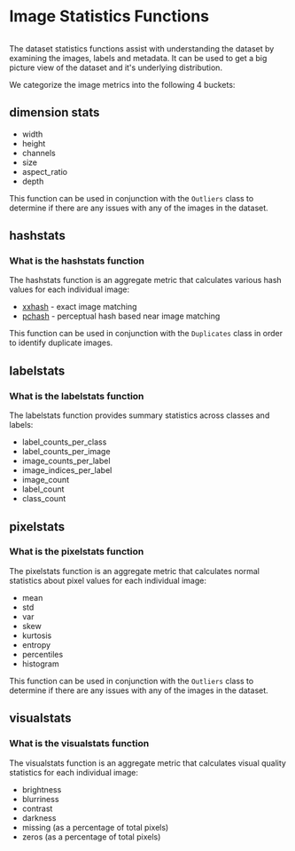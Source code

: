 # Image Statistics Functions

```{currentmodule} dataeval.metrics.stats
```

The dataset statistics functions assist with understanding the dataset by examining the images, labels and metadata.
It can be used to get a big picture view of the dataset and it's underlying distribution.

We categorize the image metrics into the following 4 buckets:

## dimension stats
- width
- height
- channels
- size
- aspect_ratio
- depth

This function can be used in conjunction with the `Outliers` class to determine if there are any issues with any of the images in the dataset.

## hashstats

### What is the hashstats function

The hashstats function is an aggregate metric that calculates various hash values for each individual image:
- [xxhash](https://github.com/Cyan4973/xxHash) - exact image matching
- [pchash](https://en.wikipedia.org/wiki/Perceptual_hashing) - perceptual hash based near image matching

This function can be used in conjunction with the `Duplicates` class in order to identify duplicate images.

## labelstats

### What is the labelstats function

The labelstats function provides summary statistics across classes and labels:
- label_counts_per_class
- label_counts_per_image
- image_counts_per_label
- image_indices_per_label
- image_count
- label_count
- class_count

## pixelstats

### What is the pixelstats function

The pixelstats function is an aggregate metric that calculates normal statistics about pixel values for each individual image:
- mean
- std
- var
- skew
- kurtosis
- entropy
- percentiles
- histogram

This function can be used in conjunction with the `Outliers` class to determine if there are any issues with any of the images in the dataset.

## visualstats

### What is the visualstats function

The visualstats function is an aggregate metric that calculates visual quality statistics for each individual image:
- brightness
- blurriness
- contrast
- darkness
- missing (as a percentage of total pixels)
- zeros (as a percentage of total pixels)
